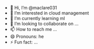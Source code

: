 - 👋 Hi, I’m @maclare031
- 👀 I’m interested in cloud management 
- 🌱 I’m currently learning ml
- 💞️ I’m looking to collaborate on ...
- 📫 How to reach me ...
- 😄 Pronouns: he
- ⚡ Fun fact: ...

<!---
maclare031/maclare031 is a ✨ special ✨ repository because its `README.md` (this file) appears on your GitHub profile.
You can click the Preview link to take a look at your changes.
--->
